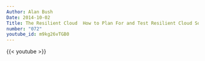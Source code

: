 ```yaml
---
Author: Alan Bush
Date: 2014-10-02
Title: The Resilient Cloud  How to Plan For and Test Resilient Cloud Solutions
number: "072"
youtube_id: m9kg26vTGB0
---
```


{{< youtube >}}
